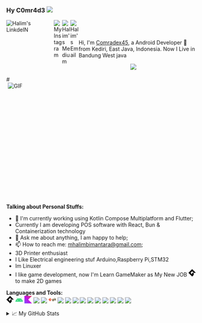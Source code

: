 ### Hy C0mr4d3 <img src="https://media.giphy.com/media/hvRJCLFzcasrR4ia7z/giphy.gif" width="25px">
<a href="https://www.linkedin.com/in/halimbimantara/">
  <img align="left" alt="Halim's LinkdeIN" width="126px" src="https://www.logo.wine/a/logo/LinkedIn/LinkedIn-Logo.wine.svg" fill="#ffff"/>
</a>
<a href="https://www.instagram.com/halimjsn/">
  <img align="left" alt="My Instagram" width="22px" src="https://cdn.jsdelivr.net/npm/simple-icons@9.14.0/icons/instagram.svg" />
</a>
<a href="https://medium.com/makerpoy/">
  <img align="left" alt="Halim's Medium" width="22px" src="https://cdn.jsdelivr.net/npm/simple-icons@9.14.0/icons/medium.svg" />
</a>
<a href="mailto:mhalimbimantara@gmail.com">
  <img align="left" alt="Halim's Email" width="22px" src="https://cdn.jsdelivr.net/npm/simple-icons@9.14.0/icons/gmail.svg" />
</a>

<br />
<br />
<br />
Hi, I'm <a href="https://halimbimantara.github.io/" target="_blank">Comradex45</a>, a Android Developer 🚀 from Kediri, East Java, Indonesia. Now I Live in Bandung West java

<p align="center">
<img src="https://readme-typing-svg.herokuapp.com?font=Orbitron&size=40&color=%2379A500&height=67&duration=3000&center=true&lines=%F0%9F%85%B6%F0%9F%86%81%F0%9F%85%B4%F0%9F%85%B4%F0%9F%86%83%F0%9F%85%B8%F0%9F%85%BD%F0%9F%85%B6%F0%9F%86%82">
</p>
#<img align="right" alt="GIF" src="https://c.tenor.com/p7IgwS17V0sAAAAC/rtj-rick-and-morty.gif" width="500" height="320" />

**Talking about Personal Stuffs:**
- 🌱 I'm currently working using Kotlin Compose Multiplatform and Flutter;
-  Currently I am developing POS software with React, Bun & Containerization technology 
- 💬 Ask me about anything, I am happy to help;
- 📫 How to reach me: mhalimbimantara@gmail.com;
- 3D Printer enthusiast
- I Like Electrical engineering stuf Arduino,Raspberry Pi,STM32 
- Im Linuxer
- I like game development, now I'm Learn GameMaker as My New JOB <img height="20" src="https://raw.githubusercontent.com/github/explore/80688e429a7d4ef2fca1e82350fe8e3517d3494d/topics/gamemaker/gamemaker.png"> to make 2D games 

**Languages and Tools:**  
<img height="20" src="https://raw.githubusercontent.com/github/explore/80688e429a7d4ef2fca1e82350fe8e3517d3494d/topics/gamemaker/gamemaker.png">
<code><img height="20" src="https://raw.githubusercontent.com/github/explore/80688e429a7d4ef2fca1e82350fe8e3517d3494d/topics/android/android.png"></code>
<code><img height="20" src="https://raw.githubusercontent.com/github/explore/80688e429a7d4ef2fca1e82350fe8e3517d3494d/topics/kotlin/kotlin.png"></code>
<code><img height="20" src="https://img.shields.io/badge/Apollo%20GraphQL-311C87?&style=for-the-badge&logo=Apollo%20GraphQL&logoColor=white"></code>
<code><img height="20" src="https://img.shields.io/badge/firebase-ffca28?style=for-the-badge&logo=firebase&logoColor=black"></code>
<code><img height="20" src="https://raw.githubusercontent.com/github/explore/80688e429a7d4ef2fca1e82350fe8e3517d3494d/topics/git/git.png"></code>
<code><img height="20" src="https://img.shields.io/badge/Flutter-1071D3?style=for-the-badge&logo=flutter&logoColor=white"></code>
<code><img height="20" src="https://img.shields.io/badge/Arduino-1071D3?style=for-the-badge&logo=arduino&logoColor=white"></code>
<code><img height="20" src="https://img.shields.io/badge/Java-1071D3?style=for-the-badge&logo=java&logoColor=white"></code>
<code><img height="20" src="https://img.shields.io/badge/Godot-1071D3?style=for-the-badge&logo=godot&logoColor=white"></code>
<code><img height="20" src="https://img.shields.io/badge/Joplin-1071D3?style=for-the-badge&logo=joplin&logoColor=white"></code>
<code><img height="20" src="https://img.shields.io/badge/Insomnia-5849be?style=for-the-badge&logo=Insomnia&logoColor=white"></code>
<code><img height="20" src="https://img.shields.io/badge/Jira-0052CC?style=for-the-badge&logo=Jira&logoColor=white"></code>
<code><img height="20" src="https://img.shields.io/badge/VSCode-0078D4?style=for-the-badge&logo=visual%20studio%20code&logoColor=white"></code>
<code><img height="20" src="https://img.shields.io/badge/Unity-100000?style=for-the-badge&logo=unity&logoColor=white"></code>
<code><img height="20" src="https://img.shields.io/badge/Laravel-FF2D20?style=for-the-badge&logo=laravel&logoColor=white"></code>



<details>
<summary>📈 My GitHub Stats</summary>
<p><a href="https://git.io/streak-stats"><img src="https://github-readme-streak-stats.herokuapp.com?user=halimbimantara&theme=merko&hide_border=true&ring=EB5454" alt="GitHub Streak" /></a></p>
</details>
 
 
